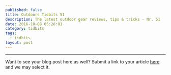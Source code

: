 ```yaml
---
published: false
title: Outdoors Tidbits 51
description: The latest outdoor gear reviews, tips & tricks - Nr. 51
date: 2016-10-08 05:28:01
category: tidbits
tags:
  - tidbits
layout: post
---
```





---

Want to see your blog post here as well? Submit a link to your article [here](https://www.facebook.com/HikeVentures/) and we may select it.
